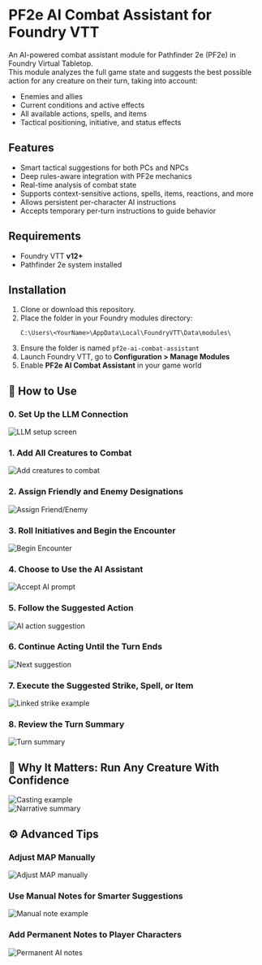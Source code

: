 
# PF2e AI Combat Assistant for Foundry VTT

An AI-powered combat assistant module for Pathfinder 2e (PF2e) in Foundry Virtual Tabletop.  
This module analyzes the full game state and suggests the best possible action for any creature on their turn, taking into account:

- Enemies and allies
- Current conditions and active effects
- All available actions, spells, and items
- Tactical positioning, initiative, and status effects

## Features

- Smart tactical suggestions for both PCs and NPCs
- Deep rules-aware integration with PF2e mechanics
- Real-time analysis of combat state
- Supports context-sensitive actions, spells, items, reactions, and more
- Allows persistent per-character AI instructions
- Accepts temporary per-turn instructions to guide behavior

## Requirements

- Foundry VTT **v12+**
- Pathfinder 2e system installed

## Installation

1. Clone or download this repository.
2. Place the folder in your Foundry modules directory:
   ```
   C:\Users\<YourName>\AppData\Local\FoundryVTT\Data\modules\
   ```
3. Ensure the folder is named `pf2e-ai-combat-assistant`
4. Launch Foundry VTT, go to **Configuration > Manage Modules**
5. Enable **PF2e AI Combat Assistant** in your game world

## 📘 How to Use

### 0. Set Up the LLM Connection
![LLM setup screen](media/llm-setup.png)

### 1. Add All Creatures to Combat
![Add creatures to combat](media/add-to-combat.png)

### 2. Assign Friendly and Enemy Designations
![Assign Friend/Enemy](media/assign-designations.png)

### 3. Roll Initiatives and Begin the Encounter
![Begin Encounter](media/begin-encounter.png)

### 4. Choose to Use the AI Assistant
![Accept AI prompt](media/accept-ai.png)

### 5. Follow the Suggested Action
![AI action suggestion](media/action-suggestion.png)

### 6. Continue Acting Until the Turn Ends
![Next suggestion](media/next-suggestion.png)

### 7. Execute the Suggested Strike, Spell, or Item
![Linked strike example](media/linked-strike.png)

### 8. Review the Turn Summary
![Turn summary](media/turn-summary.png)

## 🧠 Why It Matters: Run Any Creature With Confidence
![Casting example](media/vision-of-death.png)  
![Narrative summary](media/dragon-turn-summary.png)

## ⚙️ Advanced Tips

### Adjust MAP Manually
![Adjust MAP manually](media/adjust-map.png)

### Use Manual Notes for Smarter Suggestions
![Manual note example](media/manual-note.png)

### Add Permanent Notes to Player Characters
![Permanent AI notes](media/permanent-notes.png)
